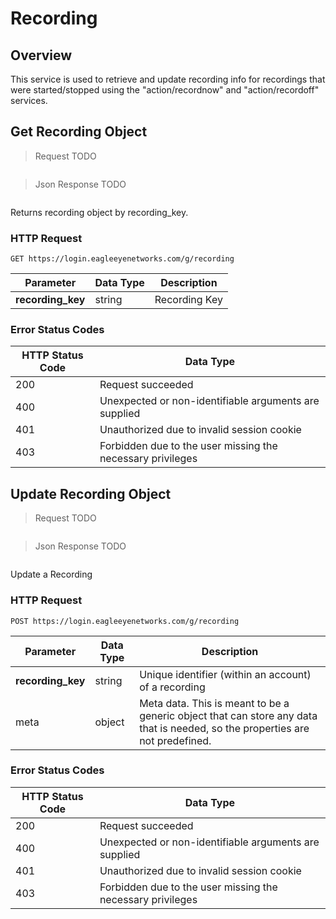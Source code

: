 # Recording

<!--===================================================================-->
## Overview

This service is used to retrieve and update recording info for recordings that were started/stopped using the "action/recordnow" and "action/recordoff" services.

<!--===================================================================-->
## Get Recording Object

> Request TODO

```shell
```

> Json Response TODO

```json
```

Returns recording object by recording_key.

### HTTP Request

`GET https://login.eagleeyenetworks.com/g/recording`

Parameter       	| Data Type   	| Description
---------       	| ----------- 	| -----------
**recording_key**   | string      	| Recording Key

### Error Status Codes

HTTP Status Code    | Data Type   
------------------- | ----------- 
200 | Request succeeded
400	| Unexpected or non-identifiable arguments are supplied
401	| Unauthorized due to invalid session cookie
403	| Forbidden due to the user missing the necessary privileges

<!--===================================================================-->
## Update Recording Object

> Request TODO

```shell
```

> Json Response TODO

```json
```

Update a Recording

### HTTP Request

`POST https://login.eagleeyenetworks.com/g/recording`

Parameter       	| Data Type   	| Description
---------       	| ----------- 	| -----------
**recording_key**   | string      	| Unique identifier (within an account) of a recording
meta 				| object 		| Meta data. This is meant to be a generic object that can store any data that is needed, so the properties are not predefined.

### Error Status Codes

HTTP Status Code    | Data Type   
------------------- | ----------- 
200 | Request succeeded
400	| Unexpected or non-identifiable arguments are supplied
401	| Unauthorized due to invalid session cookie
403	| Forbidden due to the user missing the necessary privileges